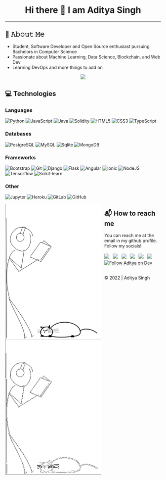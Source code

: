 <h1 align="center">Hi there 👋 I am Aditya Singh</h1>
<hr>

<!-- - 🔭 I’m currently working on ...
- 🌱 I’m currently learning ...
- 👯 I’m looking to collaborate on ...
- 🤔 I’m looking for help with ...
- 💬 Ask me about ...
- 📫 How to reach me: ...
- 😄 Pronouns: ...
- ⚡ Fun fact: ... -->

## :book: 𝙰𝚋𝚘𝚞𝚝 𝙼𝚎
- Student, Software Developer and Open Source enthusiast pursuing Bachelors in Computer Science
- Passionate about Machine Learning, Data Science, Blockchain, and Web Dev
- Learning DevOps and more things to add on

<!-- ![Aditya's GitHub stats](https://github-readme-stats.vercel.app/api?username=aditya172926&show_icons=true&theme=tokyonight) -->

<p align='center'>
  <a href="#"><img src="https://github-readme-stats.vercel.app/api?username=aditya172926&show_icons=true&count_private=true&theme=tokyonight"></a>
</p>

## 💻 Technologies
### Languages
![Python](https://img.shields.io/badge/-Python-black?style=flat-square&logo=Python) ![JavaScript](https://img.shields.io/badge/-JavaScript-black?style=flat-square&logo=javascript) ![Java](https://img.shields.io/badge/-java-E34A86?style=flat-square&logo=java) ![Solidity](https://img.shields.io/badge/-Solidity-black?style=flat-square&logo=Solidity) ![HTML5](https://img.shields.io/badge/-HTML5-E34F26?style=flat-square&logo=html5&logoColor=white) ![CSS3](https://img.shields.io/badge/-CSS3-1572B6?style=flat-square&logo=css3) ![TypeScript](https://img.shields.io/badge/-TypeScript-white?style=flat-square&logo=typescript)

### Databases
![PostgreSQL](https://img.shields.io/badge/-PostgreSQL-black?style=flat-square&logo=postgresql) ![MySQL](https://img.shields.io/badge/-MySQL-black?style=flat-square&logo=mysql) ![Sqlite](https://img.shields.io/badge/-sqlite-black?style=flat-square&logo=sqlite) ![MongoDB](https://img.shields.io/badge/-mongodb-black?style=flat-square&logo=mongodb)

### Frameworks
![Bootstrap](https://img.shields.io/badge/-Bootstrap-white?style=flat-square&logo=bootstrap) ![Git](https://img.shields.io/badge/-Git-black?style=flat-square&logo=git) ![Django](https://img.shields.io/badge/-Django-darkgreen?style=flat-square&logo=Django) ![Flask](https://img.shields.io/badge/-Flask-black?style=flat-square&logo=Flask) ![Angular](https://img.shields.io/badge/-Angular-ff0000?style=flat-square&logo=Angular) ![Ionic](https://img.shields.io/badge/-Ionic-black?style=flat-square&logo=Ionic) ![NodeJS](https://img.shields.io/badge/-NodeJs-black?style=flat-square&logo=nodejs) ![Tensorflow](https://img.shields.io/badge/-Tensorflow-black?style=flat-square&logo=Tensorflow) ![Scikit-learn](https://img.shields.io/badge/-scikit_learn-white?style=flat-square&logo=scikitlearn)

### Other
![Jupyter](https://img.shields.io/badge/-Jupyter-black?style=flat-square&logo=jupyter) ![Heroku](https://img.shields.io/badge/-Heroku-430098?style=flat-square&logo=heroku) ![GitLab](https://img.shields.io/badge/-GitLab-FCA121?style=flat-square&logo=gitlab) ![GitHub](https://img.shields.io/badge/-GitHub-181717?style=flat-square&logo=github)


<img align="left" style="padding-right:10px;" src = "https://github.com/aditya172926/aditya172926/blob/main/gif_light_mode.gif#gh-light-mode-only"/>
<img align="left" padding-right=10px; src = "https://github.com/aditya172926/aditya172926/blob/main/gif_dark.gif#gh-dark-mode-only"/>
<!--   ![Gif_light_mode](https://github.com/aditya172926/aditya172926/blob/main/gif_light_mode.gif#gh-light-mode-only)
![Gif_dark_mode](https://github.com/aditya172926/aditya172926/blob/main/gif_dark.gif#gh-dark-mode-only)  -->
  
## :mailbox_with_mail: How to reach me
You can reach me at the email in my github profile. Follow my socials!<br><br>
[<img src="https://user-images.githubusercontent.com/54861484/152593021-a1bc7aa7-12c0-4b99-a925-97548ac9371d.png" width="4.2%">](https://www.linkedin.com/in/aditya-26/) &nbsp; [<img src="https://user-images.githubusercontent.com/54861484/152591769-04182ff9-5e71-4707-8f20-e6d9fa37abdd.png" width="4.2%">](https://aditya26sg.pythonanywhere.com/) &nbsp; [<img src="https://user-images.githubusercontent.com/54861484/152593294-657aa881-38e5-4511-8ea8-6444ab9c6667.png" width="4.2%">](https://medium.com/@aditya26sg) &nbsp; [<img src="https://user-images.githubusercontent.com/54861484/152593699-ddcaa67d-f01f-4b1f-a89a-af0d7f232455.png" width="4.2%">](https://www.youtube.com/channel/UC_Uf_dG5U5dd7FWpL7NA2GQ) &nbsp; [<img src="https://img.icons8.com/external-tal-revivo-shadow-tal-revivo/24/000000/external-kaggle-an-online-community-of-data-scientists-and-machine-learners-owned-by-google-logo-shadow-tal-revivo.png" width="4.2%">](https://www.kaggle.com/aditya26sg) &nbsp; [<img src="https://img.icons8.com/color/48/000000/devpost.png" width="4.2%">](https://devpost.com/aditya26sg?ref_content=user-portfolio&ref_feature=portfolio&ref_medium=global-nav) &nbsp; [<img src="https://img.shields.io/badge/dev.to-0A0A0A?style=for-the-badge&logo=devdotto&logoColor=white" height="40em" padding="5%" align="center" alt="Follow Aditya on Dev" title="Follow Aditya on Dev"/>](https://dev.to/aditya172926)

<br>
© 2022 | Aditya Singh
<br><br>
